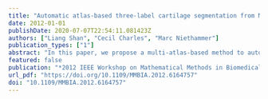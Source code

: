 ```yaml
---
title: "Automatic atlas-based three-label cartilage segmentation from MR knee images"
date: 2012-01-01
publishDate: 2020-07-07T22:54:11.081423Z
authors: ["Liang Shan", "Cecil Charles", "Marc Niethammer"]
publication_types: ["1"]
abstract: "In this paper, we propose a multi-atlas-based method to automatically segment the femoral and tibial cartilage from T1 weighted magnetic resonance (MR) knee images. The segmentation result is a joint decision of the spatial priors from a multi-atlas registration and the local likelihoods within a Bayesian framework. The cartilage likelihoods are obtained from a probabilistic k nearest neighbor classification. Validation results on 18 knee MR images against the manual expert segmentations from a dataset acquired for osteoarthritis research show good performance for the segmentation of femoral and tibial cartilage (mean Dice similarity coefficient of 75.2% and 81.7% respectively)."
featured: false
publication: "*2012 IEEE Workshop on Mathematical Methods in Biomedical Image Analysis, MMBIA 2012, Breckenridge, CO, USA, January 9-10, 2012*"
url_pdf: "https://doi.org/10.1109/MMBIA.2012.6164757"
doi: "10.1109/MMBIA.2012.6164757"
---
```


